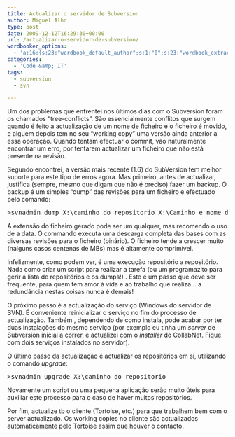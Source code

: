 ```yaml
---
title: Actualizar o servidor de Subversion
author: Miguel Alho
type: post
date: 2009-12-12T16:29:30+00:00
url: /actualizar-o-servidor-de-subversion/
wordbooker_options:
  - 'a:16:{s:23:"wordbook_default_author";s:1:"0";s:23:"wordbook_extract_length";s:3:"256";s:25:"wordbooker_like_share_too";s:2:"on";s:25:"wordbook_fbshare_location";s:3:"top";s:24:"wordbook_fblike_location";s:3:"top";s:22:"wordbook_fblike_action";s:9:"recommend";s:27:"wordbook_fblike_colorscheme";s:4:"dark";s:20:"wordbook_fblike_font";s:5:"arial";s:22:"wordbook_fblike_button";s:12:"button_count";s:21:"wordbook_fblike_faces";s:5:"false";s:18:"wordbook_attribute";s:31:"Posted a new post on their blog";s:29:"wordbook_republish_time_frame";s:2:"10";s:29:"wordbooker_status_update_text";s:35:": New blog post :  %title% - %link%";s:19:"wordbook_actionlink";s:3:"300";s:18:"wordbook_page_post";s:4:"-100";s:18:"wordbook_orandpage";s:1:"2";}'
categories:
  - 'Code &amp; IT'
tags:
  - subversion
  - svn

---
```

Um dos problemas que enfrentei nos últimos dias com o Subversion foram os chamados &#8220;tree-conflicts&#8221;. São essencialmente conflitos que surgem quando é feito a actualização de um nome de ficheiro e o ficheiro é movido, e alguem depois tem no seu &#8220;working copy&#8221; uma versão ainda anterior a essa operação. Quando tentam efectuar o commit, vão naturalmente encontrar um erro, por tentarem actualizar um ficheiro que não está presente na revisão.

Segundo encontrei, a versão mais recente (1.6) do SubVersion tem melhor suporte para este tipo de erros agora. Mas primeiro, antes de actualizar, justifica (sempre, mesmo que digam que não é preciso) fazer um backup. O backup é um simples &#8220;dump&#8221; das revisões para um ficheiro e efectuado pelo comando:

<pre>>svnadmin dump X:\caminho_do_repositorio X:\Caminho_e_nome_do_ficheiro_do_backup
</pre>

A extensão do ficheiro gerado pode ser um qualquer, mas recomendo o uso de a data. O commando executa uma descarga completa das bases com as diversas revisões para o ficheiro (binário). O ficheiro tende a crescer muito (nalguns casos centenas de MBs) mas é altamente comprimível.

Infelizmente, como podem ver, é uma execução repositório a repositório. Nada como criar um script para realizar a tarefa (ou um programazito para gerir a lista de repositórios e os dumps!) . Este é um passo que deve ser frequente, para quem tem amor à vida e ao trabalho que realiza&#8230; a redundância nestas coisas nunca é demais!

O próximo passo é a actualização do serviço (Windows do servidor de SVN). É conveniente reinicializar o serviço no fim do processo de actualização. Também , dependendo de como instala, pode acabar por ter duas instalações do mesmo serviço (por exemplo eu tinha um _server_ de Subversion inicial a correr, e actualizei com o _installer_ do CollabNet. Fique com dois serviços instalados no servidor).

O último passo da actualização é actualizar os repositórios em si, utilizando o comando _upgrade_:

<pre>>svnadmin upgrade X:\caminho_do_repositorio
</pre>

Novamente um script ou uma pequena aplicação serão muito úteis para auxiliar este processo para o caso de haver muitos repositórios.

Por fim, actualize tb o cliente (Tortoise, etc.) para que trabalhem bem com o server actualizado. Os working copies no cliente são actualizados automaticamente pelo Tortoise assim que houver o contacto.